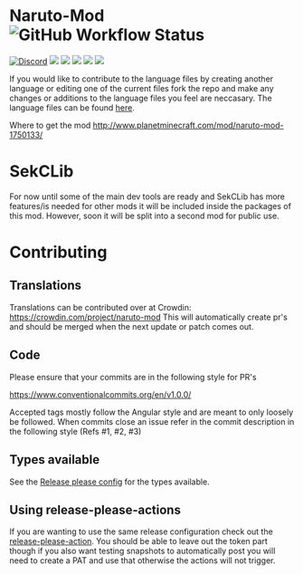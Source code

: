 # Naruto-Mod ![GitHub Workflow Status](https://img.shields.io/github/workflow/status/sekwah41/Naruto-Mod/Build%20Project/forge-1-16)

[![Discord](https://img.shields.io/discord/168282484037910528.svg?style=for-the-badge&logo=discord&logoColor=white)](https://discord.gg/fAJ3xJg)
[![](https://img.shields.io/github/contributors/sekwah41/Naruto-Mod.svg?style=for-the-badge&logo=github)](https://github.com/sekwah41/Naruto-Mod/graphs/contributors)
[![](https://img.shields.io/github/issues/sekwah41/Naruto-Mod.svg?style=for-the-badge&logo=github)](https://github.com/sekwah41/Naruto-Mod/issues)
[![](https://img.shields.io/github/issues-pr/sekwah41/Naruto-Mod.svg?style=for-the-badge&logo=github)](https://github.com/sekwah41/Naruto-Mod/pulls)
[![](https://img.shields.io/github/forks/sekwah41/Naruto-Mod.svg?style=for-the-badge&logo=github)](https://github.com/sekwah41/Naruto-Mod/com.sekwah.narutomod.network/members)
[![](https://img.shields.io/github/stars/sekwah41/Naruto-Mod.svg?style=for-the-badge&logo=github)](https://github.com/sekwah41/Naruto-Mod/stargazers)

If you would like to contribute to the language files by creating another language or editing one of the current files fork the repo and make any changes or additions to the language files you feel are neccasary. The language files can be found [here](https://github.com/sekwah41/Naruto-Mod/tree/master/src/main/resources/assets/narutomod/lang).

Where to get the mod http://www.planetminecraft.com/mod/naruto-mod-1750133/

# SekCLib
For now until some of the main dev tools are ready and SekCLib has more features/is needed for other mods
it will be included inside the packages of this mod. However, soon it will be split into a second mod for public use.

# Contributing
## Translations
Translations can be contributed over at Crowdin: https://crowdin.com/project/naruto-mod
This will automatically create pr's and should be merged when the next update or patch comes out.

## Code
Please ensure that your commits are in the following style for PR's

https://www.conventionalcommits.org/en/v1.0.0/

Accepted tags mostly follow the Angular style and are meant to only loosely be followed.
When commits close an issue refer in the commit description in the following style (Refs #1, #2, #3)

## Types available
See the [Release please config](./release-please-config.json) for the types available.

## Using release-please-actions
If you are wanting to use the same release configuration check out the [release-please-action](https://github.com/google-github-actions/release-please-action).
You should be able to leave out the token part though if you also want testing snapshots to automatically post you will need to create a PAT and use that otherwise the actions will not trigger.
